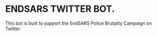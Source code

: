 # ENDSARS TWITTER BOT. 

This bot is built to support the EndSARS Police Brutality Campaign on Twitter. 

